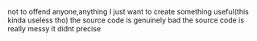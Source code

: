 not to offend anyone,anything I just want to create something useful(this kinda useless tho)
the source code is genuinely bad
the source code is really messy
it didnt precise
